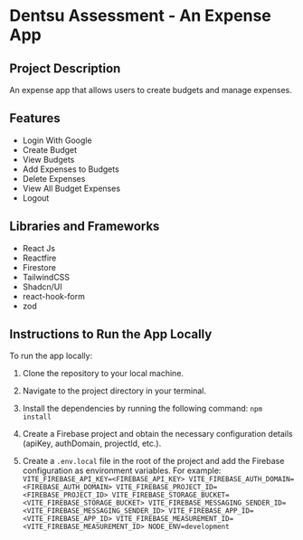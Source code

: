 # Dentsu Assessment - An Expense App

## Project Description

An expense app that allows users to create budgets and manage expenses.

## Features

- Login With Google
- Create Budget
- View Budgets
- Add Expenses to Budgets
- Delete Expenses
- View All Budget Expenses
- Logout

## Libraries and Frameworks

- React Js
- Reactfire
- Firestore
- TailwindCSS
- Shadcn/UI
- react-hook-form
- zod

## Instructions to Run the App Locally

To run the app locally:

1. Clone the repository to your local machine.
2. Navigate to the project directory in your terminal.
3. Install the dependencies by running the following command: `npm install`

4. Create a Firebase project and obtain the necessary configuration details (apiKey, authDomain, projectId, etc.).
5. Create a `.env.local` file in the root of the project and add the Firebase configuration as environment variables. For example: `
VITE_FIREBASE_API_KEY=<FIREBASE_API_KEY>
VITE_FIREBASE_AUTH_DOMAIN=<FIREBASE_AUTH_DOMAIN>
VITE_FIREBASE_PROJECT_ID=<FIREBASE_PROJECT_ID>
VITE_FIREBASE_STORAGE_BUCKET=<VITE_FIREBASE_STORAGE_BUCKET>
VITE_FIREBASE_MESSAGING_SENDER_ID=<VITE_FIREBASE_MESSAGING_SENDER_ID>
VITE_FIREBASE_APP_ID=<VITE_FIREBASE_APP_ID>
VITE_FIREBASE_MEASUREMENT_ID=<VITE_FIREBASE_MEASUREMENT_ID>
NODE_ENV=development`
